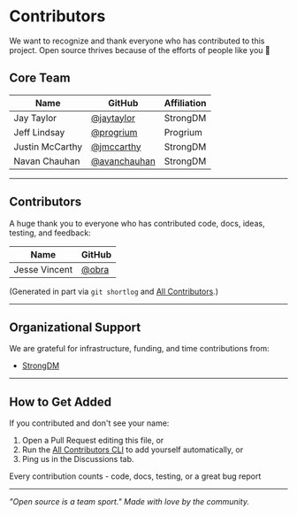 # Contributors

We want to recognize and thank everyone who has contributed to this project.
Open source thrives because of the efforts of people like you 💚

## Core Team

| Name            | GitHub                                          | Affiliation |
|-----------------|-------------------------------------------------|-------------|
| Jay Taylor      | [@jaytaylor](https://github.com/jaytaylor)      | StrongDM    |
| Jeff Lindsay    | [@progrium](https://github.com/progrium)        | Progrium    |
| Justin McCarthy | [@jmccarthy](https://github.com/jmccarthy)      | StrongDM    |
| Navan Chauhan   | [@avanchauhan](https://github.com/navanchauhan) | StrongDM    |

---

## Contributors

A huge thank you to everyone who has contributed code, docs, ideas, testing, and feedback:

| Name          | GitHub                           |
|---------------|----------------------------------|
| Jesse Vincent | [@obra](https://github.com/obra) |

(Generated in part via `git shortlog` and [All Contributors](https://allcontributors.org/).)

---

## Organizational Support

We are grateful for infrastructure, funding, and time contributions from:

- [StrongDM](https://www.strongdm.com)

---

## How to Get Added

If you contributed and don't see your name:

1. Open a Pull Request editing this file, or
2. Run the [All Contributors CLI](https://allcontributors.org/docs/en/cli) to add yourself automatically, or
3. Ping us in the Discussions tab.

Every contribution counts - code, docs, testing, or a great bug report

---

*"Open source is a team sport."*
*Made with love by the community.*
